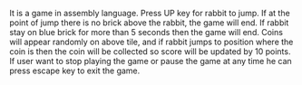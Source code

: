 It is a game in assembly language.
Press UP key for rabbit to jump.
If at the point of jump there is no brick above the rabbit, the game will end.
If rabbit stay on blue brick for more than 5 seconds then the game will end.
Coins will appear randomly on above tile, and if rabbit jumps to position where the coin is then the coin will be collected so score will be updated by 10 points.
If user want to stop playing the game or pause the game at any time he can press escape key to exit the game.
